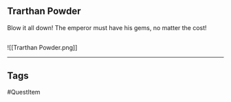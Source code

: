 ## Trarthan Powder
Blow it all down! The emperor must have his gems, no matter the cost!
## 
![[Trarthan Powder.png]]

---
## Tags
#QuestItem
